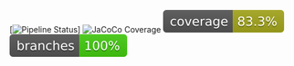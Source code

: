 [![Pipeline Status](https://github.com/Romteix/pipeline/actions/workflows/ci.yml/badge.svg)]
![JaCoCo Coverage](https://img.shields.io/badge/coverage-85%25-brightgreen?style=flat)
![Coverage](.github/badges/jacoco.svg)
![Branches](.github/badges/branches.svg)


